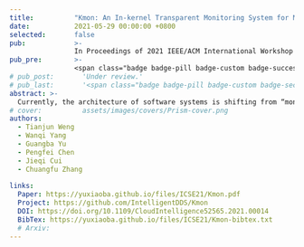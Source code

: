 ```yaml
---
title:          "Kmon: An In-kernel Transparent Monitoring System for Microservice Systems with eBPF"
date:           2021-05-29 00:00:00 +0800
selected:       false
pub:            >-
                In Proceedings of 2021 IEEE/ACM International Workshop on Cloud Intelligence
pub_pre:        >-
                <span class="badge badge-pill badge-custom badge-success">CloudIntelligence'21 (CCF A)</span>
# pub_post:       'Under review.'
# pub_last:       '<span class="badge badge-pill badge-custom badge-secondary">Conference</span><span class="badge badge-pill badge-custom badge-warning">Poster</span>'
abstract: >-
  Currently, the architecture of software systems is shifting from “monolith” to “microservice” which is an important enabling technology of cloud native systems. Since the advantages of microservice in agility, efficiency, and scaling, it has become the most popular architecture in the industry. However, as the increase of microservice complexity and scale, it becomes challenging to monitor such a large number of microservices. Traditional monitoring techniques such as end-to-end tracing cannot well fit microservice environment, because they need code instrumentation with great effort. Moreover, they cannot explore the fine-grained internal states of microservice instances. To tackle this problem, we propose Kmon, which is an In-kernel transparent monitoring system for microservice systems with extended Berkeley Packet Filter (eBPF). Kmon can provide multiple kinds of run-time information of micrservices such as latency, topology, performance metrics with a low overhead.
# cover:          assets/images/covers/Prism-cover.png
authors:
  - Tianjun Weng
  - Wanqi Yang
  - Guangba Yu
  - Pengfei Chen
  - Jieqi Cui
  - Chuangfu Zhang
  
links:
  Paper: https://yuxiaoba.github.io/files/ICSE21/Kmon.pdf
  Project: https://github.com/IntelligentDDS/Kmon
  DOI: https://doi.org/10.1109/CloudIntelligence52565.2021.00014
  BibTex: https://yuxiaoba.github.io/files/ICSE21/Kmon-bibtex.txt
  # Arxiv:
---
```

